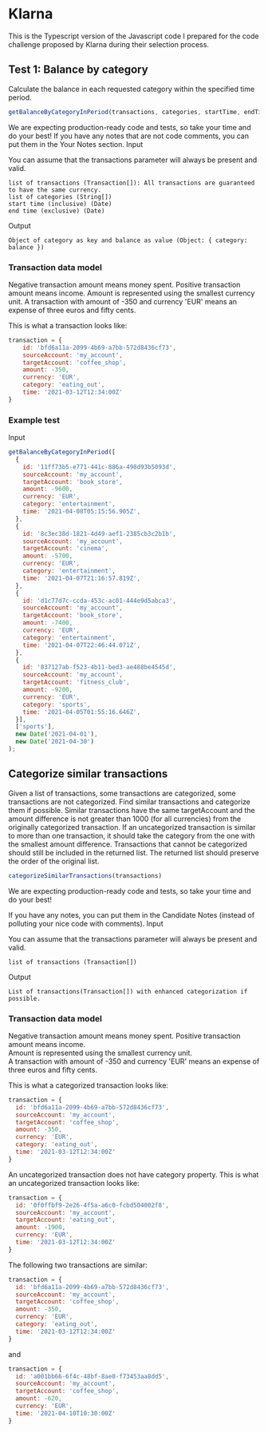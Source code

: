 # Klarna
This is the Typescript version of the Javascript code I prepared for the code challenge proposed by Klarna during their
selection process.

## Test 1: Balance by category
Calculate the balance in each requested category within the specified time period.

```javascript
getBalanceByCategoryInPeriod(transactions, categories, startTime, endTime)
```

We are expecting production-ready code and tests, so take your time and do your best!
If you have any notes that are not code comments, you can put them in the Your Notes section.
Input

You can assume that the transactions parameter will always be present and valid.

    list of transactions (Transaction[]): All transactions are guaranteed to have the same currency.
    list of categories (String[])
    start time (inclusive) (Date)
    end time (exclusive) (Date)

Output

    Object of category as key and balance as value (Object: { category: balance })

### Transaction data model

Negative transaction amount means money spent. Positive transaction amount means income.
Amount is represented using the smallest currency unit.
A transaction with amount of -350 and currency 'EUR' means an expense of three euros and fifty cents.

This is what a transaction looks like:

```javascript
transaction = {
    id: 'bfd6a11a-2099-4b69-a7bb-572d8436cf73',
    sourceAccount: 'my_account',
    targetAccount: 'coffee_shop',
    amount: -350,
    currency: 'EUR',
    category: 'eating_out',
    time: '2021-03-12T12:34:00Z'
}
```

### Example test
Input

```javascript
getBalanceByCategoryInPeriod([
  {
    id: '11ff73b5-e771-441c-886a-498d93b5093d',
    sourceAccount: 'my_account',
    targetAccount: 'book_store',
    amount: -9600,
    currency: 'EUR',
    category: 'entertainment',
    time: '2021-04-08T05:15:56.905Z',
  },
  {
    id: '8c3ec38d-1821-4d49-aef1-2385cb3c2b1b',
    sourceAccount: 'my_account',
    targetAccount: 'cinema',
    amount: -5700,
    currency: 'EUR',
    category: 'entertainment',
    time: '2021-04-07T21:16:57.819Z',
  },
  {
    id: 'd1c77d7c-ccda-453c-ac01-444e9d5abca3',
    sourceAccount: 'my_account',
    targetAccount: 'book_store',
    amount: -7400,
    currency: 'EUR',
    category: 'entertainment',
    time: '2021-04-07T22:46:44.071Z',
  },
  {
    id: '837127ab-f523-4b11-bed3-ae488be4545d',
    sourceAccount: 'my_account',
    targetAccount: 'fitness_club',
    amount: -9200,
    currency: 'EUR',
    category: 'sports',
    time: '2021-04-05T01:55:16.646Z', 
  }],
  ['sports'],
  new Date('2021-04-01'),
  new Date('2021-04-30')
);
```

## Categorize similar transactions
Given a list of transactions, some transactions are categorized, some transactions are not categorized. Find similar
transactions and categorize them if possible. Similar transactions have the same targetAccount and the amount difference
is not greater than 1000 (for all currencies) from the originally categorized transaction. If an uncategorized
transaction is similar to more than one transaction, it should take the category from the one with the smallest amount
difference. Transactions that cannot be categorized should still be included in the returned list. The returned list
should preserve the order of the original list.

```javascript
categorizeSimilarTransactions(transactions)
```

We are expecting production-ready code and tests, so take your time and do your best!

If you have any notes, you can put them in the Candidate Notes (instead of polluting your nice code with comments).
Input

You can assume that the transactions parameter will always be present and valid.

    list of transactions (Transaction[])

Output

    List of transactions(Transaction[]) with enhanced categorization if possible.

### Transaction data model

Negative transaction amount means money spent. Positive transaction amount means income.<br/>
Amount is represented using the smallest currency unit.<br/>
A transaction with amount of -350 and currency 'EUR' means an expense of three euros and fifty cents.

This is what a categorized transaction looks like:
```javascript
transaction = {
  id: 'bfd6a11a-2099-4b69-a7bb-572d8436cf73',
  sourceAccount: 'my_account',
  targetAccount: 'coffee_shop',
  amount: -350,
  currency: 'EUR',
  category: 'eating_out',
  time: '2021-03-12T12:34:00Z'
}
```
An uncategorized transaction does not have category property. This is what an uncategorized transaction looks like:
```javascript
transaction = {
  id: '0f0ffbf9-2e26-4f5a-a6c0-fcbd504002f8',
  sourceAccount: 'my_account',
  targetAccount: 'eating_out',
  amount: -1900,
  currency: 'EUR',
  time: '2021-03-12T12:34:00Z'
}
```
The following two transactions are similar:
```javascript
transaction = {
  id: 'bfd6a11a-2099-4b69-a7bb-572d8436cf73',
  sourceAccount: 'my_account',
  targetAccount: 'coffee_shop',
  amount: -350,
  currency: 'EUR',
  category: 'eating_out',
  time: '2021-03-12T12:34:00Z'
}
```
and
```javascript
transaction = {
  id: 'a001bb66-6f4c-48bf-8ae0-f73453aa8dd5',
  sourceAccount: 'my_account',
  targetAccount: 'coffee_shop',
  amount: -620,
  currency: 'EUR',
  time: '2021-04-10T10:30:00Z'
}
```